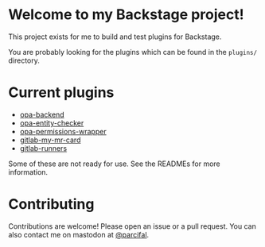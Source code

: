 # Welcome to my Backstage project!

This project exists for me to build and test plugins for Backstage.

You are probably looking for the plugins which can be found in the `plugins/` directory.

# Current plugins

- [opa-backend](./plugins/opa-backend/README.md)
- [opa-entity-checker](./plugins/opa-entity-checker/README.md)
- [opa-permissions-wrapper](./plugins/opa-permissions-wrapper/README.md)
- [gitlab-my-mr-card](./plugins/gitlab-my-mr-card/README.md)
- [gitlab-runners](./plugins/gitlab-runners/README.md)

Some of these are not ready for use. See the READMEs for more information.

# Contributing

Contributions are welcome! Please open an issue or a pull request. You can also contact me on mastodon at [@parcifal](https://hachyderm.io/@parcifal).